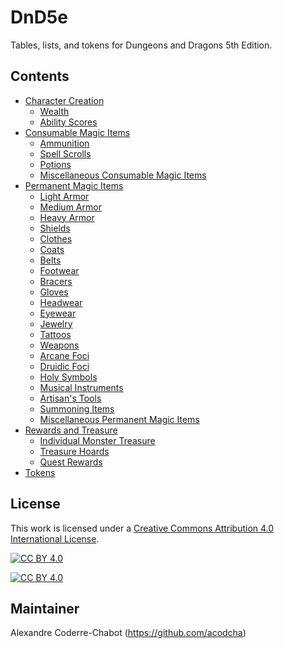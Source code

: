 # DnD5e
Tables, lists, and tokens for Dungeons and Dragons 5th Edition.

## Contents
* [Character Creation](character_creation#character-creation)
  * [Wealth](character_creation#wealth)
  * [Ability Scores](character_creation#ability-scores)
* [Consumable Magic Items](magic_items_consumable#consumable-magic-items)
  * [Ammunition](magic_items_consumable#ammunition)
  * [Spell Scrolls](magic_items_consumable#spell-scrolls)
  * [Potions](magic_items_consumable#potions)
  * [Miscellaneous Consumable Magic Items](magic_items_consumable#miscellaneous-consumable-magic-items)
* [Permanent Magic Items](magic_items_permanent#permanent-magic-items)
  * [Light Armor](magic_items_permanent#light-armor)
  * [Medium Armor](magic_items_permanent#medium-armor)
  * [Heavy Armor](magic_items_permanent#heavy-armor)
  * [Shields](magic_items_permanent#shields)
  * [Clothes](magic_items_permanent#clothes)
  * [Coats](magic_items_permanent#coats)
  * [Belts](magic_items_permanent#belts)
  * [Footwear](magic_items_permanent#footwear)
  * [Bracers](magic_items_permanent#bracers)
  * [Gloves](magic_items_permanent#gloves)
  * [Headwear](magic_items_permanent#headwear)
  * [Eyewear](magic_items_permanent#eyewear)
  * [Jewelry](magic_items_permanent#jewelry)
  * [Tattoos](magic_items_permanent#tattoos)
  * [Weapons](magic_items_permanent#weapons)
  * [Arcane Foci](magic_items_permanent#arcane-foci)
  * [Druidic Foci](magic_items_permanent#druidic-foci)
  * [Holy Symbols](magic_items_permanent#holy-symbols)
  * [Musical Instruments](magic_items_permanent#musical-instruments)
  * [Artisan's Tools](magic_items_permanent#artisans-tools)
  * [Summoning Items](magic_items_permanent#summoning-items)
  * [Miscellaneous Permanent Magic Items](magic_items_permanent#miscellaneous-permanent-magic-items)
* [Rewards and Treasure](rewards_and_treasure#rewards-and-treasure)
  * [Individual Monster Treasure](rewards_and_treasure#individual-monster-treasure)
  * [Treasure Hoards](rewards_and_treasure#treasure-hoards)
  * [Quest Rewards](rewards_and_treasure#quest-rewards)
* [Tokens](tokens)

## License
This work is licensed under a
[Creative Commons Attribution 4.0 International License][cc-by].

[![CC BY 4.0][cc-by-shield]][cc-by]

[![CC BY 4.0][cc-by-image]][cc-by]

[cc-by]: http://creativecommons.org/licenses/by/4.0/
[cc-by-image]: https://i.creativecommons.org/l/by/4.0/88x31.png
[cc-by-shield]: https://img.shields.io/badge/License-CC%20BY%204.0-lightgrey.svg

## Maintainer
Alexandre Coderre-Chabot (<https://github.com/acodcha>)
